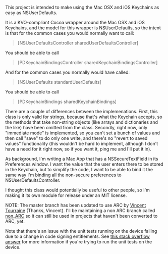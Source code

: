 This project is intended to make using the Mac OSX and iOS Keychains as easy as NSUserDefaults.

It is a KVO-compliant Cocoa wrapper around the  Mac OSX and iOS Keychains, and the model for this wrapper is NSUserDefaults, so the intent is that for the common cases you would normally want to call:

> [NSUserDefaultsController sharedUserDefaultsController]

You should be able to call

> [PDKeychainBindingsController sharedKeychainBindingsController]

And for the common cases you normally would have called:

> [NSUserDefaults standardUserDefaults]

You should be able to call

> [PDKeychainBindings sharedKeychainBindings]

There are a couple of differences between the implemenations.  First, this class is only valid for strings, because that's what the Keychain accepts, so the methods that take non-string objects (like arrays and dictionaries and the like) have been omitted from the class.  Secondly, right now, only "immediate mode" is implemented, so you can't set a bunch of values and then call "save" to do only one write, and there's no "revert to saved values" functionality (this wouldn't be hard to implement, although I don't have a need for it right now, so if you want it, ping me and I'll put it in).

As background, I'm writing a Mac App that has a NSSecureTextField in its Preferences window.  I want the value that the user enters there to be stored in the Keychain, but to simplify the code, I want to be able to bind it the same way I'm binding all the non-secure preferences to NSUserDefaultsController.

I thought this class would potentially be useful to other people, so I'm making it its own module for release under an MIT license.

NOTE: The master branch has been updated to use ARC by [Vincent Tourraine](https://github.com/vtourraine) (Thanks, Vincent).  I'll be maintaining a non ARC branch called [non_ARC](https://github.com/carlbrown/PDKeychainBindingsController/tree/non_ARC) so it can still be used in projects that haven't been converted to ARC, yet.

Note that there's an issue with the unit tests running on the device failing due to a change in code signing entitlements.  See [this stack overflow answer](http://stackoverflow.com/a/22305193/159356) for more information if you're trying to run the unit tests on the device.
